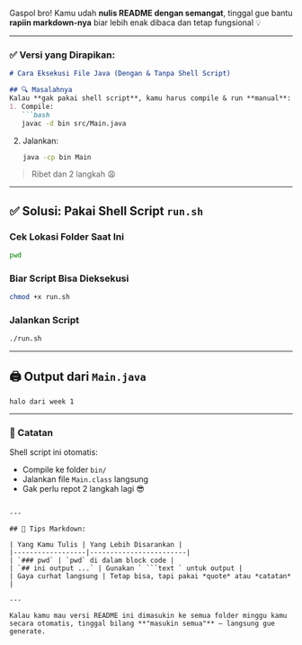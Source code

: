 Gaspol bro! Kamu udah **nulis README dengan semangat**, tinggal gue bantu **rapiin markdown-nya** biar lebih enak dibaca dan tetap fungsional 💡

---

### ✅ Versi yang Dirapikan:

````md
# Cara Eksekusi File Java (Dengan & Tanpa Shell Script)

## 🔍 Masalahnya
Kalau **gak pakai shell script**, kamu harus compile & run **manual**:
1. Compile:
   ```bash
   javac -d bin src/Main.java
````

2. Jalankan:

   ```bash
   java -cp bin Main
   ```

> Ribet dan 2 langkah 😩

---

## ✅ Solusi: Pakai Shell Script `run.sh`

### Cek Lokasi Folder Saat Ini

```bash
pwd
```

### Biar Script Bisa Dieksekusi

```bash
chmod +x run.sh
```

### Jalankan Script

```bash
./run.sh
```

---

## 🖨️ Output dari `Main.java`

```text
halo dari week 1
```

---

### 💬 Catatan

Shell script ini otomatis:

* Compile ke folder `bin/`
* Jalankan file `Main.class` langsung
* Gak perlu repot 2 langkah lagi 😎

````

---

## 🔧 Tips Markdown:

| Yang Kamu Tulis | Yang Lebih Disarankan |
|------------------|------------------------|
| `### pwd` | `pwd` di dalam block code |
| `## ini output ...` | Gunakan ` ```text ` untuk output |
| Gaya curhat langsung | Tetap bisa, tapi pakai *quote* atau *catatan* |

---

Kalau kamu mau versi README ini dimasukin ke semua folder minggu kamu secara otomatis, tinggal bilang **"masukin semua"** — langsung gue generate.
````
